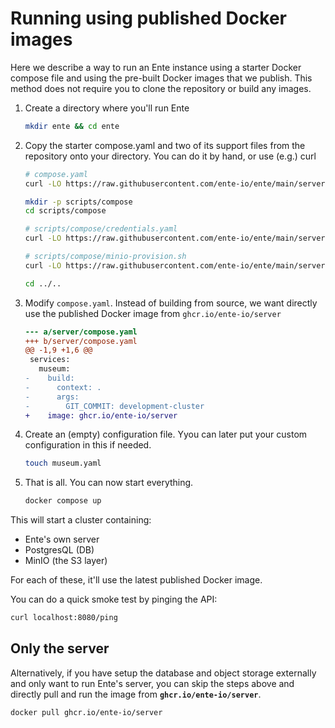 # Running using published Docker images

Here we describe a way to run an Ente instance using a starter Docker compose
file and using the pre-built Docker images that we publish. This method does not
require you to clone the repository or build any images.

1. Create a directory where you'll run Ente

    ```sh
    mkdir ente && cd ente
    ```

2. Copy the starter compose.yaml and two of its support files from the
   repository onto your directory. You can do it by hand, or use (e.g.) curl

    ```sh
    # compose.yaml
    curl -LO https://raw.githubusercontent.com/ente-io/ente/main/server/compose.yaml

    mkdir -p scripts/compose
    cd scripts/compose

    # scripts/compose/credentials.yaml
    curl -LO https://raw.githubusercontent.com/ente-io/ente/main/server/scripts/compose/credentials.yaml

    # scripts/compose/minio-provision.sh
    curl -LO https://raw.githubusercontent.com/ente-io/ente/main/server/scripts/compose/minio-provision.sh

    cd ../..
    ```

3. Modify `compose.yaml`. Instead of building from source, we want directly use
   the published Docker image from `ghcr.io/ente-io/server`

    ```diff
    --- a/server/compose.yaml
    +++ b/server/compose.yaml
    @@ -1,9 +1,6 @@
     services:
       museum:
    -    build:
    -      context: .
    -      args:
    -        GIT_COMMIT: development-cluster
    +    image: ghcr.io/ente-io/server
    ```

4. Create an (empty) configuration file. Yyou can later put your custom
   configuration in this if needed.

   ```sh
   touch museum.yaml
   ```

5. That is all. You can now start everything.

   ```sh
   docker compose up
   ```

This will start a cluster containing:

* Ente's own server
* PostgresQL (DB)
* MinIO (the S3 layer)

For each of these, it'll use the latest published Docker image.

You can do a quick smoke test by pinging the API:

```sh
curl localhost:8080/ping
```

## Only the server

Alternatively, if you have setup the database and object storage externally and
only want to run Ente's server, you can skip the steps above and directly pull
and run the image from **`ghcr.io/ente-io/server`**.

```sh
docker pull ghcr.io/ente-io/server
```
